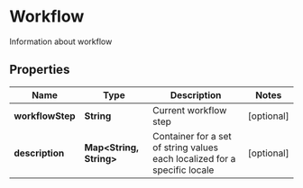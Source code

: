 

# Workflow

Information about workflow
## Properties

Name | Type | Description | Notes
------------ | ------------- | ------------- | -------------
**workflowStep** | **String** | Current workflow step |  [optional]
**description** | **Map&lt;String, String&gt;** | Container for a set of string values each localized for a specific locale |  [optional]



